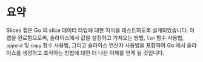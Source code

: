 # 요약

Slices 랩은 Go 의 slice 데이터 타입에 대한 지식을 테스트하도록 설계되었습니다. 이 랩을 완료함으로써, 슬라이스에서 값을 설정하고 가져오는 방법, `len` 함수 사용법, `append` 및 `copy` 함수 사용법, 그리고 슬라이스 연산자 사용법을 포함하여 Go 에서 슬라이스를 생성하고 조작하는 방법에 대한 더 나은 이해를 얻게 될 것입니다.
